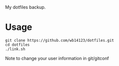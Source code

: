 
My dotfiles backup.

Usage
========
	git clone https://github.com/wb14123/dotfiles.git
	cd dotfiles
	./link.sh

Note to change your user information in git/gitconf
